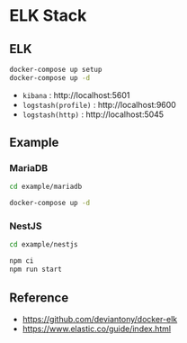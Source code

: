 # ELK Stack

## ELK

```bash
docker-compose up setup
docker-compose up -d
```

- `kibana` : http://localhost:5601
- `logstash(profile)` : http://localhost:9600
- `logstash(http)` : http://localhost:5045

## Example

### MariaDB

```bash
cd example/mariadb

docker-compose up -d
```

### NestJS

```bash
cd example/nestjs

npm ci
npm run start
```

## Reference

- https://github.com/deviantony/docker-elk
- https://www.elastic.co/guide/index.html
